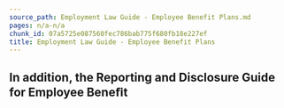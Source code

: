```yaml
---
source_path: Employment Law Guide - Employee Benefit Plans.md
pages: n/a-n/a
chunk_id: 07a5725e087560fec786bab775f680fb18e227ef
title: Employment Law Guide - Employee Benefit Plans
---
```

## In addition, the Reporting and Disclosure Guide for Employee Beneﬁt
